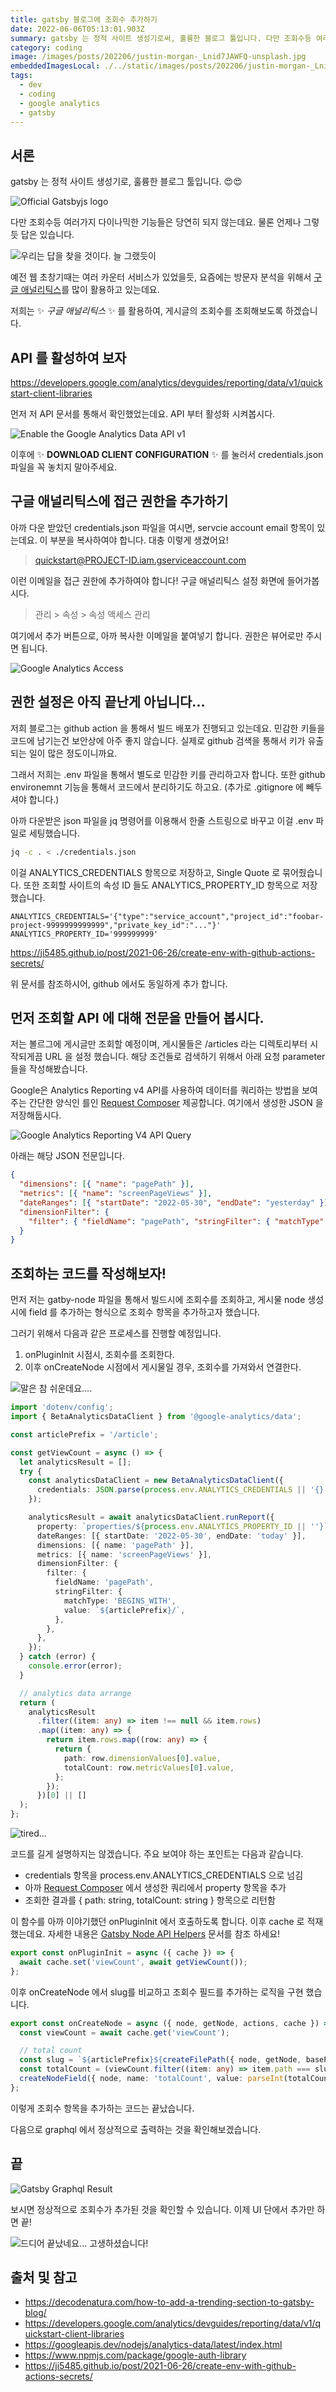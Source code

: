 ```yaml
---
title: gatsby 블로그에 조회수 추가하기
date: 2022-06-06T05:13:01.903Z
summary: gatsby 는 정적 사이트 생성기로써, 훌륭한 블로그 툴입니다. 다만 조회수등 여러가지 다이나믹한 기능들은 (바로) 지원하지 않는데요...
category: coding
image: /images/posts/202206/justin-morgan-_Lnid7JAWFQ-unsplash.jpg
embeddedImagesLocal: ./../static/images/posts/202206/justin-morgan-_Lnid7JAWFQ-unsplash.jpg
tags:
  - dev
  - coding
  - google analytics
  - gatsby
---
```


## 서론

gatsby 는 정적 사이트 생성기로, 훌륭한 블로그 툴입니다. 😍😍

![Official Gatsbyjs logo](https://www.gatsbyjs.com/Gatsby-Logo.svg)

다만 조회수등 여러가지 다이나믹한 기능들은 당연히 되지 않는데요. 물론 언제나 그렇듯 답은 있습니다.

![우리는 답을 찾을 것이다. 늘 그랬듯이](./../static/images/posts/202206/kyle-johnson-CT8NvobyYuk-unsplash.jpg)

예전 웹 초창기때는 여러 카운터 서비스가 있었을듯, 요즘에는 방문자 분석을 위해서 [구글 애널리틱스](https://analytics.google.com/analytics/web/)를 많이 활용하고 있는데요.

저희는 ✨ _구글 애널리틱스_ ✨ 를 활용하여, 게시글의 조회수를 조회해보도록 하겠습니다.

## API 를 활성하여 보자

https://developers.google.com/analytics/devguides/reporting/data/v1/quickstart-client-libraries

먼저 저 API 문서를 통해서 확인했었는데요. API 부터 활성화 시켜봅시다.

![Enable the Google Analytics Data API v1](./../static/images/posts/202206/google-analytics-data-enable-api.png)

이후에 ✨ **DOWNLOAD CLIENT CONFIGURATION** ✨ 를 눌러서 credentials.json 파일을 꼭 놓치지 말아주세요.

## 구글 애널리틱스에 접근 권한을 추가하기

아까 다운 받았던 credentials.json 파일을 여시면, servcie account email 항목이 있는데요. 이 부분을 복사하여야 합니다.
대충 이렇게 생겼어요!

> quickstart@PROJECT-ID.iam.gserviceaccount.com

이런 이메일을 접근 권한에 추가하여야 합니다! 구글 애널리틱스 설정 화면에 들어가봅시다.

> 관리 > 속성 > 속성 액세스 관리

여기에서 추가 버튼으로, 아까 복사한 이메일을 붙여넣기 합니다. 권한은 뷰어로만 주시면 됩니다.

![Google Analytics Access](./../static/images/posts/202206/google-analytics-access.png)

## 권한 설정은 아직 끝난게 아닙니다...

저희 블로그는 github action 을 통해서 빌드 배포가 진행되고 있는데요. 민감한 키들을 코드에 남기는건 보안상에 아주 좋지 않습니다.
실제로 github 검색을 통해서 키가 유출되는 일이 많은 정도이니까요.

그래서 저희는 .env 파일을 통해서 별도로 민감한 키를 관리하고자 합니다. 또한 github environemnt 기능을 통해서 코드에서 분리하기도 하고요.
(추가로 .gitignore 에 빼두셔야 합니다.)

아까 다운받은 json 파일을 jq 명령어를 이용해서 한줄 스트링으로 바꾸고 이걸 .env 파일로 세팅했습니다.

```bash
jq -c . < ./credentials.json
```

이걸 ANALYTICS_CREDENTIALS 항목으로 저장하고, Single Quote 로 묶어줬습니다.
또한 조회할 사이트의 속성 ID 들도 ANALYTICS_PROPERTY_ID 항목으로 저장했습니다.

```
ANALYTICS_CREDENTIALS='{"type":"service_account","project_id":"foobar-project-9999999999999","private_key_id":"..."}'
ANALYTICS_PROPERTY_ID='999999999'
```

https://ji5485.github.io/post/2021-06-26/create-env-with-github-actions-secrets/

위 문서를 참조하시어, github 에서도 동일하게 추가 합니다.

## 먼저 조회할 API 에 대해 전문을 만들어 봅시다.

저는 볼르그에 게시글만 조회할 예정이며, 게시물들은 /articles 라는 디렉토리부터 시작되게끔 URL 을 설정 했습니다.
해당 조건들로 검색하기 위해서 아래 요청 parameter 들을 작성해봤습니다.

Google은 Analytics Reporting v4 API를 사용하여 데이터를 쿼리하는 방법을 보여주는 간단한 양식인 를인 [Request Composer](https://ga-dev-tools.web.app/ga4/query-explorer/)
제공합니다. 여기에서 생성한 JSON 을 저장해둡시다.

![Google Analytics Reporting V4 API Query](./../static/images/posts/202206/google-analytics-query.png)

아래는 해당 JSON 전문입니다.

```json
{
  "dimensions": [{ "name": "pagePath" }],
  "metrics": [{ "name": "screenPageViews" }],
  "dateRanges": [{ "startDate": "2022-05-30", "endDate": "yesterday" }],
  "dimensionFilter": {
    "filter": { "fieldName": "pagePath", "stringFilter": { "matchType": "BEGINS_WITH", "value": "/article/" } }
  }
}
```

## 조회하는 코드를 작성해보자!

먼저 저는 gatby-node 파일을 통해서 빌드시에 조회수를 조회하고, 게시물 node 생성시에 field 를 추가하는 형식으로 조회수 항목을 추가하고자 했습니다.

그러기 위해서 다음과 같은 프로세스를 진행할 예정입니다.

1. onPluginInit 시점시, 조회수를 조회한다.
2. 이후 onCreateNode 시점에서 게시물일 경우, 조회수를 가져와서 연결한다.

![말은 참 쉬운데요....](./../static/images/posts/202206/ignacio-amenabar-2dkgXTfPfTg-unsplash.jpg)

```typescript
import 'dotenv/config';
import { BetaAnalyticsDataClient } from '@google-analytics/data';

const articlePrefix = '/article';

const getViewCount = async () => {
  let analyticsResult = [];
  try {
    const analyticsDataClient = new BetaAnalyticsDataClient({
      credentials: JSON.parse(process.env.ANALYTICS_CREDENTIALS || '{}'),
    });

    analyticsResult = await analyticsDataClient.runReport({
      property: `properties/${process.env.ANALYTICS_PROPERTY_ID || ''}`,
      dateRanges: [{ startDate: '2022-05-30', endDate: 'today' }],
      dimensions: [{ name: 'pagePath' }],
      metrics: [{ name: 'screenPageViews' }],
      dimensionFilter: {
        filter: {
          fieldName: 'pagePath',
          stringFilter: {
            matchType: 'BEGINS_WITH',
            value: `${articlePrefix}/`,
          },
        },
      },
    });
  } catch (error) {
    console.error(error);
  }

  // analytics data arrange
  return (
    analyticsResult
      .filter((item: any) => item !== null && item.rows)
      .map((item: any) => {
        return item.rows.map((row: any) => {
          return {
            path: row.dimensionValues[0].value,
            totalCount: row.metricValues[0].value,
          };
        });
      })[0] || []
  );
};
```

![tired...](./../static/images/posts/202206/luis-villasmil-mlVbMbxfWI4-unsplash.jpg)

코드를 길게 설명하지는 않겠습니다. 주요 보여야 하는 포인트는 다음과 같습니다.

- credentials 항목을 process.env.ANALYTICS_CREDENTIALS 으로 넘김
- 아까 [Request Composer](https://ga-dev-tools.web.app/ga4/query-explorer/) 에서 생성한 쿼리에서 property 항목을 추가
- 조회한 결과를 { path: string, totalCount: string } 항목으로 리턴함

이 함수를 아까 이야기했던 onPluginInit 에서 호출하도록 합니다. 이후 cache 로 적재 했는데요. 자세한 내용은 [Gatsby Node API Helpers](https://www.gatsbyjs.com/docs/reference/config-files/node-api-helpers/) 문서를 참조 하세요!

```typescript
export const onPluginInit = async ({ cache }) => {
  await cache.set('viewCount', await getViewCount());
};
```

이후 onCreateNode 에서 slug를 비교하고 조회수 필드를 추가하는 로직을 구현 했습니다.

```typescript
export const onCreateNode = async ({ node, getNode, actions, cache }) => {
  const viewCount = await cache.get('viewCount');

  // total count
  const slug = `${articlePrefix}${createFilePath({ node, getNode, basePath: `./contents` })}`;
  const totalCount = (viewCount.filter((item: any) => item.path === slug)[0] || { totalCount: 0 }).totalCount;
  createNodeField({ node, name: 'totalCount', value: parseInt(totalCount) });
};
```

이렇게 조회수 항목을 추가하는 코드는 끝났습니다.

다음으로 graphql 에서 정상적으로 출력하는 것을 확인해보겠습니다.

## 끝

![Gatsby Graphql Result](./../static/images/posts/202206/gatsby-graphql-result.png)

보시면 정상적으로 조회수가 추가된 것을 확인할 수 있습니다. 이제 UI 단에서 추가만 하면 끝!

![드디어 끝났네요... 고생하셨습니다!](./../static/images/posts/202206/eden-constantino-32aK4c8Iekc-unsplash.jpg)

## 출처 및 참고

- https://decodenatura.com/how-to-add-a-trending-section-to-gatsby-blog/
- https://developers.google.com/analytics/devguides/reporting/data/v1/quickstart-client-libraries
- https://googleapis.dev/nodejs/analytics-data/latest/index.html
- https://www.npmjs.com/package/google-auth-library
- https://ji5485.github.io/post/2021-06-26/create-env-with-github-actions-secrets/
